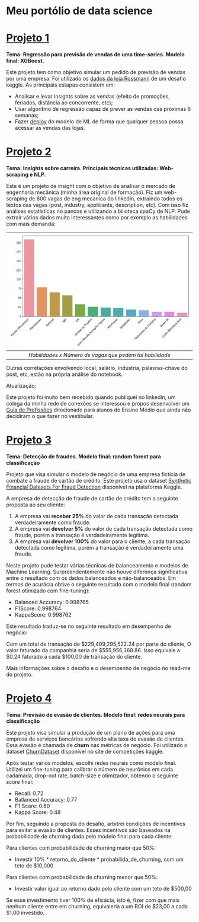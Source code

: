 # Meu portólio de data science

# [Projeto 1](https://github.com/marcellohro-hub/Rossman_challange)
**Tema: Regressão para previsão de vendas de uma time-series. Modelo final: XGBoost.**

Este projeto tem como objetivo simular um pedido de previsão de vendas por uma empresa. Foi utilizado os [dados da loja Rossmann](https://www.kaggle.com/c/rossmann-store-sales) de um desafio kaggle. As principais estapas consistem em:
* Analisar e levar insights sobre as vendas (efeito de promoções, feriados, distância ao concorrente, etc);
* Usar algoritmo de regressão capaz de prever as vendas das próximas 6 semanas;
* Fazer [deploy](https://rossmann1-model.herokuapp.com/) do modelo de ML de forma que qualquer pessoa possa acessar as vendas das lojas.

# [Projeto 2](https://github.com/marcellohro-hub/Linkedin_scraping-and-analysis)
**Tema: Insights sobre carreira. Principais técnicas utilizadas: Web-scraping e NLP.**

Este é um projeto de insight com o objetivo de analisar o mercado de engenharia mecânica (minha área original de formação). Fiz um web-scraping de 600 vagas de eng mecanica do linkedin, extraindo todos os textos das vagas (post, industry, applicants, description, etc). Com isso fiz análises estatísticas no pandas e utilizando a bilioteca spaCy de NLP. Pude extrair vários dados muito interessantes como por exemplo as habilidades com mais demanda:
 
| ![](https://github.com/marcellohro-hub/Linkedin_scraping-and-analysis/blob/master/img/habilidades.png) | 
|:--:| 
| *Habilidades x Número de vagas que pedem tal habilidade* |

Outras correlações envolvendo local, salário, indústria, palavras-chave do post, etc, estão na própria análise do notebook.

Atualização:

Este projeto foi muito bem recebido quando publiquei no linkedin, um colega da minha rede de conexões se interessou e propos desenvolver um [Guia de Profissões](http://tudosobrecarreira.com.br/guiadeprofissoes/) direcionado para alunos do Ensino Médio que ainda não decidiram o que fazer no vestibular.

# [Projeto 3](https://github.com/marcellohro-hub/Fraud_detection)
**Tema: Detecção de fraudes. Modelo final: random forest para classificação**

Projeto que visa simular o modelo de negócio de uma empresa fictícia de combate a fraude de cartão de crédito. Este projeto usa o dataset [Synthetic Financial Datasets For Fraud Detection](https://www.kaggle.com/ntnu-testimon/paysim1) disponível na plataforma Kaggle.

A empresa de detecção de fraude de cartão de crédito tem a seguinte proposta ao seu cliente:

1. A empresa vai **receber 25%** do valor de cada transação detectada verdadeiramente como fraude.
2. A empresa vai **devolver 5%** do valor de cada transação detectada como fraude, porém a transação é verdadeiramente legítima.
3. A empresa vai **devolver 100%** do valor para o cliente, a cada transação detectada como legítima, porém a transação é verdadeiramente uma fraude.

Neste projeto pude testar várias técnicas de balanceamento e modelos de Machine Learning. Surpreendentemente não houve diferença significativa entre o resultado com os dados balanceados e não-balanceados. Em termos de acurácia obtive o seguinte resultado com o modelo final (random forest otimizado com fine-tuning):

* Balanced Accuracy: 0.998765
* F1Score: 0.998764
* KappaScore: 0.998762

Este resultado traduz-se no seguinte resultado em desempenho de negócio:

Com um total de transação de $229,409,295,522.24 por parte do cliente, O valor faturado da companhia seria de $555,956,368.86. Isso equivale a $0.24 faturado a cada $100,00 de transação do cliente.

Mais informações sobre o desafio e o desempenho de negócio no read-me do projeto.

# [Projeto 4](https://github.com/marcellohro-hub/Churn_prediction)
**Tema: Previsão de evasão de clientes. Modelo final: redes neurais para classificação**

Este projeto visa simular a produção de um plano de ações para uma empresa de serviços bancários sofrendo alta taxa de evasão de clientes. Essa evasão é chamada de **churn** nas métricas de negócio. Foi utilizado o dataset [ChurnDataset](https://www.kaggle.com/mervetorkan/churndataset) disponível no site de competições kaggle.

Após testar vários modelos, escolhi redes neurais como modelo final. Utilizei um fine-tuning para calibrar o número de neurônios em cada cadamada, drop-out rate, batch-size e otimizador, obtendo o seguinte score final:

* Recall: 0.72
* Ballanced Accuracy: 0.77
* F1 Score: 0.60
* Kappa Score: 0.48

Por fim, seguindo a proposta do desafio, arbitrei condições de incentivos para evitar a evasão de clientes. Esses incentivos são baseados na probabilidade de churning dada pelo modelo final para cada cliente:

Para clientes com probabilidade de churning maior que 50%:
* Investir 10% * retorno_do_cliente * probabilida_de_churning, com um teto de $10,000

Para clientes com probabilidade de churning menor que 50%:
* Investir valor igual ao retorno dado pelo cliente com um teto de $500,00

Se esse investimento tiver 100% de eficácia, isto é, fizer com que mais nenhum cliente entre em churning, equivaleria a um ROI de $23,00 a cada $1,00 investido.

